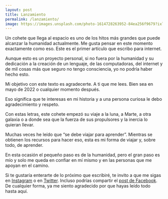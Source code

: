 ```yaml
---
layout: post
title: Lanzamiento
permalink: /lanzamiento/
image: https://images.unsplash.com/photo-1614728263952-84ea256f9679?ixlib=rb-1.2.1&ixid=MnwxMjA3fDB8MHxwaG90by1wYWdlfHx8fGVufDB8fHx8&auto=format&fit=crop&w=1008&q=80
---
```

Un cohete que llega al espacio es uno de los hitos más grandes que puede alcanzar la humanidad actualmente. Me gusta pensar en este momento exactamente como eso. Este es el primer artículo que escribo para internet.

Aunque esto es un proyecto personal, si no fuera por la humanidad y su dedicación a la creación de un lenguaje, de las computadoras, del internet y de mil cosas más que seguro no tengo consciencia, yo no podría haber hecho esto.

Mi objetivo con este texto es agradecerte. A ti que me lees. Bien sea en mayo de 2022 o cualquier momento después.

Eso significa que te interesas en mi historia y a una persona curiosa le debo agradecimiento y respeto.

Con estas letras, este cohete empezó su viaje a la luna, a Marte, a otra galaxia o a donde sea que la fuerza de sus propulsores y la inercia lo quieran llevar.

Muchas veces he leído que “se debe viajar para aprender”. Mientras se obtienen los recursos para hacer eso, esta es mi forma de viajar y, sobre todo, de aprender.

En esta ocasión el pequeño paso es de la humanidad, pero el gran paso es mío y solo me queda en confiar en mí mismo y en las personas que me apoyan en el camino.

Si te gustaría enterarte de lo próximo que escribiré, te invito a que me sigas en <a href="https://instagram.com/isaaleonardo" target="_blank">Instagram</a> o en <a href="https://twitter.com/isaaleonardo" target="_blank">Twitter</a>. Incluso podrías compartir el <a href="https://www.facebook.com/mcisaacleonardo/posts/10228767441229506" target="_blank">post de Facebook</a>. De cualquier forma, ya me siento agradecido por que hayas leído todo hasta aquí.
